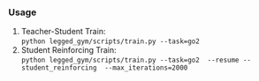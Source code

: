 ### Usage ###
1. Teacher-Student Train:  
  ```python legged_gym/scripts/train.py --task=go2```
1. Student Reinforcing Train:  
  ```python legged_gym/scripts/train.py --task=go2  --resume --student_reinforcing  --max_iterations=2000```